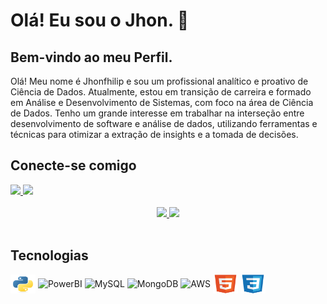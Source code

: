 
<div>
    <h1>Olá! Eu sou o Jhon. 👋</h1>
    <h2>Bem-vindo ao meu Perfil.</h2>
    <p>Olá! Meu nome é Jhonfhilip e sou um profissional analítico e proativo de Ciência de Dados. Atualmente, estou em transição de carreira e formado em Análise e Desenvolvimento de Sistemas, com foco na área de Ciência de Dados. Tenho um grande interesse em trabalhar na interseção entre desenvolvimento de software e análise de dados, utilizando ferramentas e técnicas para otimizar a extração de insights e a tomada de decisões.</p>
<div>
    <h2>Conecte-se comigo</h2>
    <a href="https://www.linkedin.com/in/jhonfhilip-dutra-de-paula-17bb8815a/" target="_blank">
        <img src="https://img.shields.io/badge/-LinkedIn-%230077B5?style=for-the-badge&logo=linkedin&logoColor=white" target="_blank">
    </a>
    <a href="mailto:jhondutrati@gmail.com">
        <img src="https://img.shields.io/badge/-Gmail-%23333?style=for-the-badge&logo=gmail&logoColor=white" target="_blank">
    </a>
</div>
<br>
<div align="center">
    <a href="https://github.com/jhondutrati">
        <img height="180em" src="https://github-readme-stats.vercel.app/api?username=jhondutrati&show_icons=true&theme=tokyonight&include_all_commits=true&count_private=true"/>
        <img height="180em" src="https://github-readme-stats.vercel.app/api/top-langs/?username=jhondutrati&layout=compact&langs_count=7&theme=tokyonight"/>
    </a>
</div>
<div style="display: inline_block"><br>
    <h2>Tecnologias</h2>
    <img align="center" alt="Python" height="30" width="40" src="https://raw.githubusercontent.com/devicons/devicon/master/icons/python/python-original.svg">
    <img align="center" alt="PowerBI" height="30" width="30" src="https://e7.pngegg.com/pngimages/252/727/png-clipart-power-bi-business-intelligence-microsoft-analytics-microsoft-text-rectangle.png">
    <img align="center" alt="MySQL" height="30" width="40" src="https://cdn.jsdelivr.net/gh/devicons/devicon/icons/mysql/mysql-original-wordmark.svg">
    <img align="center" alt="MongoDB" height="30" width="40" src="https://www.pngall.com/wp-content/uploads/13/Mongodb-PNG-Image-HD.png">
    <img align="center" alt="AWS" height="30" width="30" src="https://static-00.iconduck.com/assets.00/aws-icon-2048x2048-274bm1xi.png">
    <img align="center" alt="HTML5" height="30" width="40" src="https://raw.githubusercontent.com/devicons/devicon/master/icons/html5/html5-original.svg">
    <img align="center" alt="CSS3" height="30" width="40" src="https://raw.githubusercontent.com/devicons/devicon/master/icons/css3/css3-original.svg">
</div>
<br>
<br>
